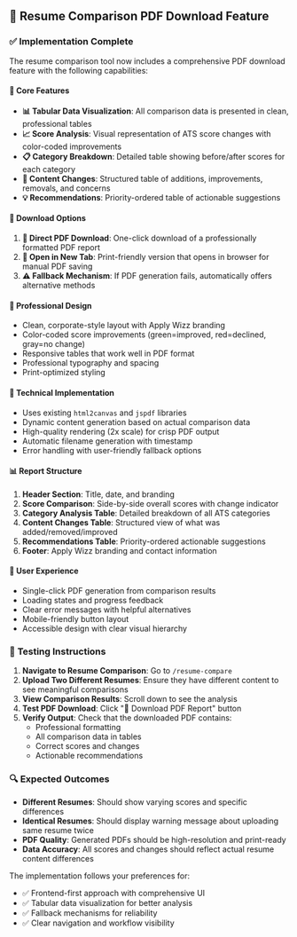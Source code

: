 ## 📄 Resume Comparison PDF Download Feature

### ✅ Implementation Complete

The resume comparison tool now includes a comprehensive PDF download feature with the following capabilities:

#### 🎯 **Core Features**
- **📊 Tabular Data Visualization**: All comparison data is presented in clean, professional tables
- **📈 Score Analysis**: Visual representation of ATS score changes with color-coded improvements
- **📋 Category Breakdown**: Detailed table showing before/after scores for each category
- **📝 Content Changes**: Structured table of additions, improvements, removals, and concerns
- **💡 Recommendations**: Priority-ordered table of actionable suggestions

#### 🚀 **Download Options**
1. **📄 Direct PDF Download**: One-click download of a professionally formatted PDF report
2. **🔗 Open in New Tab**: Print-friendly version that opens in browser for manual PDF saving
3. **⚠️ Fallback Mechanism**: If PDF generation fails, automatically offers alternative methods

#### 🎨 **Professional Design**
- Clean, corporate-style layout with Apply Wizz branding
- Color-coded score improvements (green=improved, red=declined, gray=no change)
- Responsive tables that work well in PDF format
- Professional typography and spacing
- Print-optimized styling

#### 🔧 **Technical Implementation**
- Uses existing `html2canvas` and `jspdf` libraries
- Dynamic content generation based on actual comparison data
- High-quality rendering (2x scale) for crisp PDF output
- Automatic filename generation with timestamp
- Error handling with user-friendly fallback options

#### 📊 **Report Structure**
1. **Header Section**: Title, date, and branding
2. **Score Comparison**: Side-by-side overall scores with change indicator
3. **Category Analysis Table**: Detailed breakdown of all ATS categories
4. **Content Changes Table**: Structured view of what was added/removed/improved
5. **Recommendations Table**: Priority-ordered actionable suggestions
6. **Footer**: Apply Wizz branding and contact information

#### 🎯 **User Experience**
- Single-click PDF generation from comparison results
- Loading states and progress feedback
- Clear error messages with helpful alternatives
- Mobile-friendly button layout
- Accessible design with clear visual hierarchy

### 🧪 **Testing Instructions**

1. **Navigate to Resume Comparison**: Go to `/resume-compare`
2. **Upload Two Different Resumes**: Ensure they have different content to see meaningful comparisons
3. **View Comparison Results**: Scroll down to see the analysis
4. **Test PDF Download**: Click "📄 Download PDF Report" button
5. **Verify Output**: Check that the downloaded PDF contains:
   - Professional formatting
   - All comparison data in tables
   - Correct scores and changes
   - Actionable recommendations

### 🔍 **Expected Outcomes**

- **Different Resumes**: Should show varying scores and specific differences
- **Identical Resumes**: Should display warning message about uploading same resume twice
- **PDF Quality**: Generated PDFs should be high-resolution and print-ready
- **Data Accuracy**: All scores and changes should reflect actual resume content differences

The implementation follows your preferences for:
- ✅ Frontend-first approach with comprehensive UI
- ✅ Tabular data visualization for better analysis
- ✅ Fallback mechanisms for reliability
- ✅ Clear navigation and workflow visibility